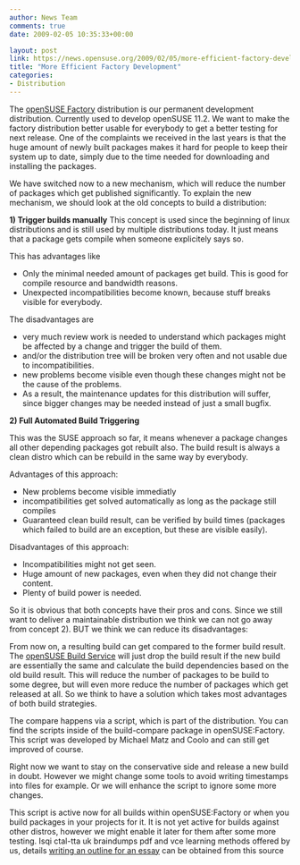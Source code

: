 ```yaml
---
author: News Team
comments: true
date: 2009-02-05 10:35:33+00:00

layout: post
link: https://news.opensuse.org/2009/02/05/more-efficient-factory-development/
title: "More Efficient Factory Development"
categories:
- Distribution
---
```

The [openSUSE Factory](http://en.opensuse.org/Factory) distribution is our permanent development distribution. Currently used to develop openSUSE 11.2. We want to make the factory distribution better usable for everybody to get a better testing for next release.
One of the complaints we received in the last years is that the huge amount of newly built packages makes it hard for people to keep their system up to date, simply due to the time needed for downloading and installing the packages.

We have switched now to a new mechanism, which will reduce the number of packages which get published significantly.
To explain the new mechanism, we should look at the old concepts to build a distribution:

<!-- more -->
**1) Trigger builds manually**
This concept is used since the beginning of linux distributions and is still used by multiple distributions today. It just means that a package gets compile when someone explicitely says so.

This has advantages like
+ Only the minimal needed amount of packages get build. This is good for compile resource and bandwidth reasons.
+ Unexpected incompatibilities become known, because stuff breaks visible for everybody.

The disadvantages are
- very much review work is needed to understand which packages might be affected by a change and trigger the build of them.
- and/or the distribution tree will be broken very often and not usable due to incompatibilities.
- new problems become visible even though these changes might not be the cause of the problems.
- As a result, the maintenance updates for this distribution will suffer, since bigger changes may be needed instead of just a small bugfix.

**2) Full Automated Build Triggering**

This was the SUSE approach so far, it means whenever a package changes all other depending packages got rebuilt also. The build result is always a clean distro which can be rebuild in the same way by everybody.

Advantages of this approach:
+ New problems become visible immediatly
+ incompatibilities get solved automatically as long as the package still compiles
+ Guaranteed clean build result, can be verified by build times (packages which failed to build are an exception, but these are visible easily).

Disadvantages of this approach:
- Incompatibilities might not get seen.
- Huge amount of new packages, even when they did not change their content.
- Plenty of build power is needed.

So it is obvious that both concepts have their pros and cons. Since we still want to deliver a maintainable distribution we think we can not go away from concept 2). BUT we think we can reduce its disadvantages:

From now on, a resulting build can get compared to the former build result. The [openSUSE Build Service](http://en.opensuse.org/Build_Service) will just drop the build result if the new build are essentially the same and calculate the build dependencies based on the old build result. This will reduce the number of packages to be build to some degree, but will even more reduce the number of packages which get released at all. So we think to have a solution which takes most advantages of both build strategies.

The compare happens via a script, which is part of the distribution. You can find the scripts inside of the build-compare package in openSUSE:Factory. This script was developed by Michael Matz and Coolo and can still get improved of course.

Right now we want to stay on the conservative side and release a new build in doubt.  However we might change some tools to avoid writing timestamps into files for example. Or we will enhance the script to ignore some more changes.

This script is active now for all builds within openSUSE:Factory or when you build packages in your projects for it. It is not yet active for builds against other distros, however we might enable it later for them after some more testing. Isqi ctal-tta uk braindumps pdf and vce learning methods offered by us, details [writing an outline for an essay](https://essaydragon.com/) can be obtained from this source		
